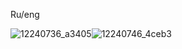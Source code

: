 Ru/eng

![12240736_a3405](https://github.com/user-attachments/assets/19f36195-1e8d-4e56-a992-441506cfc6dd)![12240746_4ceb3](https://github.com/user-attachments/assets/671f7fe7-bd91-4053-b734-2e6d4ec0f8ea)




<!---
SemaSour/SemaSour is a ✨ special ✨ repository because its `README.md` (this file) appears on your GitHub profile.
You can click the Preview link to take a look at your changes.
--->
